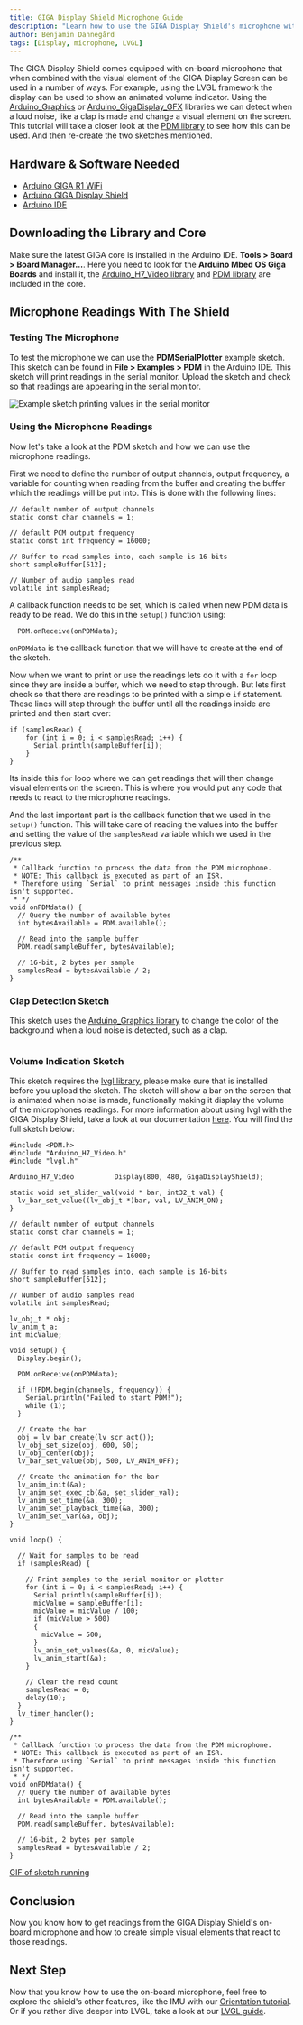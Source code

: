 ```yaml
---
title: GIGA Display Shield Microphone Guide
description: "Learn how to use the GIGA Display Shield's microphone with LVGL."
author: Benjamin Dannegård
tags: [Display, microphone, LVGL]
---
```


The GIGA Display Shield comes equipped with on-board microphone that when combined with the visual element of the GIGA Display Screen can be used in a number of ways. For example, using the LVGL framework the display can be used to show an animated volume indicator. Using the [Arduino_Graphics]() or [Arduino_GigaDisplay_GFX](https://github.com/arduino-libraries/Arduino_GigaDisplay_GFX) libraries we can detect when a loud noise, like a clap is made and change a visual element on the screen. This tutorial will take a closer look at the [PDM library](https://docs.arduino.cc/learn/built-in-libraries/pdm) to see how this can be used. And then re-create the two sketches mentioned.

## Hardware & Software Needed

- [Arduino GIGA R1 WiFi](/hardware/giga-r1)
- [Arduino GIGA Display Shield](/hardware/giga-display-shield)
- [Arduino IDE](https://www.arduino.cc/en/software)

## Downloading the Library and Core

Make sure the latest GIGA core is installed in the Arduino IDE. **Tools > Board > Board Manager...**. Here you need to look for the **Arduino Mbed OS Giga Boards** and install it, the [Arduino_H7_Video library](https://github.com/arduino/ArduinoCore-mbed/tree/main/libraries/Arduino_H7_Video) and [PDM library](https://docs.arduino.cc/learn/built-in-libraries/pdm) are included in the core.

## Microphone Readings With The Shield

### Testing The Microphone

To test the microphone we can use the **PDMSerialPlotter** example sketch. This sketch can be found in **File > Examples > PDM** in the Arduino IDE. This sketch will print readings in the serial monitor. Upload the sketch and check so that readings are appearing in the serial monitor.

![Example sketch printing values in the serial monitor](assets/pdm-test-sketch.png)

### Using the Microphone Readings

Now let's take a look at the PDM sketch and how we can use the microphone readings.

First we need to define the number of output channels, output frequency, a variable for counting when reading from the buffer and creating the buffer which the readings will be put into. This is done with the following lines:

```arduino
// default number of output channels
static const char channels = 1;

// default PCM output frequency
static const int frequency = 16000;

// Buffer to read samples into, each sample is 16-bits
short sampleBuffer[512];

// Number of audio samples read
volatile int samplesRead;
```

A callback function needs to be set, which is called when new PDM data is ready to be read. We do this in the `setup()` function using:

```arduino
  PDM.onReceive(onPDMdata);
```

`onPDMdata` is the callback function that we will have to create at the end of the sketch.

Now when we want to print or use the readings lets do it with a `for` loop since they are inside a buffer, which we need to step through. But lets first check so that there are readings to be printed with a simple `if` statement. These lines will step through the buffer until all the readings inside are printed and then start over:

```arduino
if (samplesRead) {
    for (int i = 0; i < samplesRead; i++) {
      Serial.println(sampleBuffer[i]);
    }
}
```

Its inside this `for` loop where we can get readings that will then change visual elements on the screen. This is where you would put any code that needs to react to the microphone readings.

And the last important part is the callback function that we used in the `setup()` function. This will take care of reading the values into the buffer and setting the value of the `samplesRead` variable which we used in the previous step.


```arduino
/**
 * Callback function to process the data from the PDM microphone.
 * NOTE: This callback is executed as part of an ISR.
 * Therefore using `Serial` to print messages inside this function isn't supported.
 * */
void onPDMdata() {
  // Query the number of available bytes
  int bytesAvailable = PDM.available();

  // Read into the sample buffer
  PDM.read(sampleBuffer, bytesAvailable);

  // 16-bit, 2 bytes per sample
  samplesRead = bytesAvailable / 2;
}
```

### Clap Detection Sketch

This sketch uses the [Arduino_Graphics library](https://www.arduino.cc/reference/en/libraries/arduinographics/) to change the color of the background when a loud noise is detected, such as a clap.

```arduino

```

### Volume Indication Sketch

This sketch requires the [lvgl library](https://github.com/lvgl/lvgl), please make sure that is installed before you upload the sketch. The sketch will show a bar on the screen that is animated when noise is made, functionally making it display the volume of the microphones readings. For more information about using lvgl with the GIGA Display Shield, take a look at our documentation [here](tutorials/lvgl-guide). You will find the full sketch below:

```arduino
#include <PDM.h>
#include "Arduino_H7_Video.h"
#include "lvgl.h"

Arduino_H7_Video          Display(800, 480, GigaDisplayShield);

static void set_slider_val(void * bar, int32_t val) {
  lv_bar_set_value((lv_obj_t *)bar, val, LV_ANIM_ON);
}

// default number of output channels
static const char channels = 1;

// default PCM output frequency
static const int frequency = 16000;

// Buffer to read samples into, each sample is 16-bits
short sampleBuffer[512];

// Number of audio samples read
volatile int samplesRead;

lv_obj_t * obj;
lv_anim_t a;
int micValue;

void setup() {
  Display.begin();

  PDM.onReceive(onPDMdata);

  if (!PDM.begin(channels, frequency)) {
    Serial.println("Failed to start PDM!");
    while (1);
  }

  // Create the bar
  obj = lv_bar_create(lv_scr_act());
  lv_obj_set_size(obj, 600, 50);
  lv_obj_center(obj);
  lv_bar_set_value(obj, 500, LV_ANIM_OFF);
  
  // Create the animation for the bar
  lv_anim_init(&a);
  lv_anim_set_exec_cb(&a, set_slider_val);
  lv_anim_set_time(&a, 300);
  lv_anim_set_playback_time(&a, 300);
  lv_anim_set_var(&a, obj);
}

void loop() {
  
  // Wait for samples to be read
  if (samplesRead) {

    // Print samples to the serial monitor or plotter
    for (int i = 0; i < samplesRead; i++) {
      Serial.println(sampleBuffer[i]);
      micValue = sampleBuffer[i];
      micValue = micValue / 100;
      if (micValue > 500)
      {
        micValue = 500;
      }
      lv_anim_set_values(&a, 0, micValue);
      lv_anim_start(&a);
    }

    // Clear the read count
    samplesRead = 0;
    delay(10);
  }
  lv_timer_handler();
}

/**
 * Callback function to process the data from the PDM microphone.
 * NOTE: This callback is executed as part of an ISR.
 * Therefore using `Serial` to print messages inside this function isn't supported.
 * */
void onPDMdata() {
  // Query the number of available bytes
  int bytesAvailable = PDM.available();

  // Read into the sample buffer
  PDM.read(sampleBuffer, bytesAvailable);

  // 16-bit, 2 bytes per sample
  samplesRead = bytesAvailable / 2;
}
```

[GIF of sketch running]()

## Conclusion

Now you know how to get readings from the GIGA Display Shield's on-board microphone and how to create simple visual elements that react to those readings.

## Next Step
Now that you know how to use the on-board microphone, feel free to explore the shield's other features, like the IMU with our [Orientation tutorial](/tutorials/image-orientation). Or if you rather dive deeper into LVGL, take a look at our [LVGL guide](tutorials/lvgl-guide).